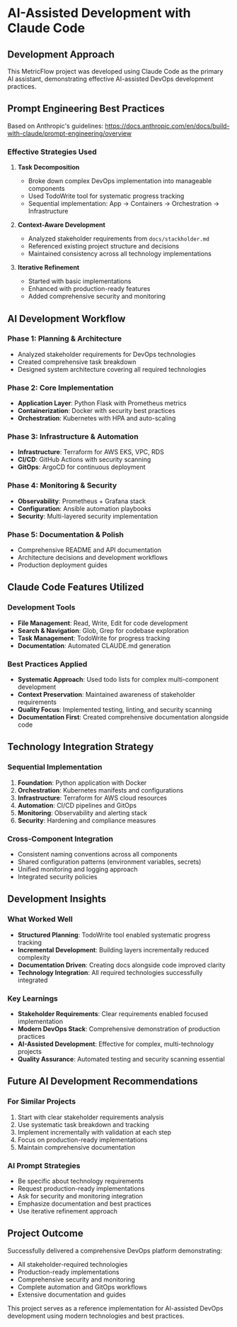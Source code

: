 # AI-Assisted Development with Claude Code

## Development Approach

This MetricFlow project was developed using Claude Code as the primary AI assistant, demonstrating effective AI-assisted DevOps development practices.

## Prompt Engineering Best Practices

Based on Anthropic's guidelines: https://docs.anthropic.com/en/docs/build-with-claude/prompt-engineering/overview

### Effective Strategies Used

1. **Task Decomposition**
   - Broke down complex DevOps implementation into manageable components
   - Used TodoWrite tool for systematic progress tracking
   - Sequential implementation: App → Containers → Orchestration → Infrastructure

2. **Context-Aware Development**
   - Analyzed stakeholder requirements from `docs/stackholder.md`
   - Referenced existing project structure and decisions
   - Maintained consistency across all technology implementations

3. **Iterative Refinement**
   - Started with basic implementations
   - Enhanced with production-ready features
   - Added comprehensive security and monitoring

## AI Development Workflow

### Phase 1: Planning & Architecture
- Analyzed stakeholder requirements for DevOps technologies
- Created comprehensive task breakdown
- Designed system architecture covering all required technologies

### Phase 2: Core Implementation
- **Application Layer**: Python Flask with Prometheus metrics
- **Containerization**: Docker with security best practices
- **Orchestration**: Kubernetes with HPA and auto-scaling

### Phase 3: Infrastructure & Automation
- **Infrastructure**: Terraform for AWS EKS, VPC, RDS
- **CI/CD**: GitHub Actions with security scanning
- **GitOps**: ArgoCD for continuous deployment

### Phase 4: Monitoring & Security
- **Observability**: Prometheus + Grafana stack
- **Configuration**: Ansible automation playbooks
- **Security**: Multi-layered security implementation

### Phase 5: Documentation & Polish
- Comprehensive README and API documentation
- Architecture decisions and development workflows
- Production deployment guides

## Claude Code Features Utilized

### Development Tools
- **File Management**: Read, Write, Edit for code development
- **Search & Navigation**: Glob, Grep for codebase exploration
- **Task Management**: TodoWrite for progress tracking
- **Documentation**: Automated CLAUDE.md generation

### Best Practices Applied
- **Systematic Approach**: Used todo lists for complex multi-component development
- **Context Preservation**: Maintained awareness of stakeholder requirements
- **Quality Focus**: Implemented testing, linting, and security scanning
- **Documentation First**: Created comprehensive documentation alongside code

## Technology Integration Strategy

### Sequential Implementation
1. **Foundation**: Python application with Docker
2. **Orchestration**: Kubernetes manifests and configurations
3. **Infrastructure**: Terraform for AWS cloud resources
4. **Automation**: CI/CD pipelines and GitOps
5. **Monitoring**: Observability and alerting stack
6. **Security**: Hardening and compliance measures

### Cross-Component Integration
- Consistent naming conventions across all components
- Shared configuration patterns (environment variables, secrets)
- Unified monitoring and logging approach
- Integrated security policies

## Development Insights

### What Worked Well
- **Structured Planning**: TodoWrite tool enabled systematic progress tracking
- **Incremental Development**: Building layers incrementally reduced complexity
- **Documentation Driven**: Creating docs alongside code improved clarity
- **Technology Integration**: All required technologies successfully integrated

### Key Learnings
- **Stakeholder Requirements**: Clear requirements enabled focused implementation
- **Modern DevOps Stack**: Comprehensive demonstration of production practices
- **AI-Assisted Development**: Effective for complex, multi-technology projects
- **Quality Assurance**: Automated testing and security scanning essential

## Future AI Development Recommendations

### For Similar Projects
1. Start with clear stakeholder requirements analysis
2. Use systematic task breakdown and tracking
3. Implement incrementally with validation at each step
4. Focus on production-ready implementations
5. Maintain comprehensive documentation

### AI Prompt Strategies
- Be specific about technology requirements
- Request production-ready implementations
- Ask for security and monitoring integration
- Emphasize documentation and best practices
- Use iterative refinement approach

## Project Outcome

Successfully delivered a comprehensive DevOps platform demonstrating:
- All stakeholder-required technologies
- Production-ready implementations
- Comprehensive security and monitoring
- Complete automation and GitOps workflows
- Extensive documentation and guides

This project serves as a reference implementation for AI-assisted DevOps development using modern technologies and best practices. 


